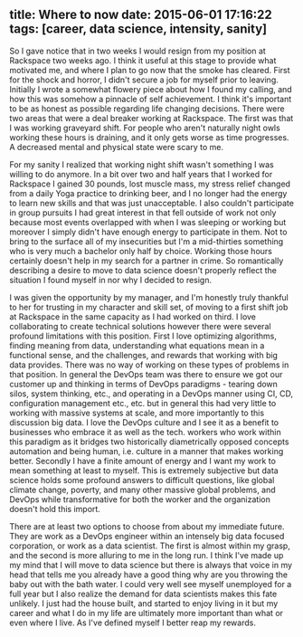 title: Where to now
date: 2015-06-01 17:16:22
tags: [career, data science, intensity, sanity]
---
So I gave notice that in two weeks I would resign from my position at Rackspace two weeks ago.  I think it useful at this stage to provide what motivated me, and where I plan to go now that the smoke has cleared.  First for the shock and horror, I didn't secure a job for myself prior to leaving.  Initially I wrote a somewhat flowery piece about how I found my calling, and how this was somehow a pinnacle of self achievement.  I think it's important to be as honest as possible regarding life changing decisions.  There were two areas that were a deal breaker working at Rackspace.  The first was that I was working graveyard shift.  For people who aren't naturally night owls working these hours is draining, and it only gets worse as time progresses.  A decreased mental and physical state were scary to me.  

For my sanity I realized that working night shift wasn't something I was willing to do anymore.   In a bit over two and half years that I worked for Rackspace I gained 30 pounds, lost muscle mass,  my stress relief changed from a daily Yoga practice to drinking beer, and I no longer had the energy to learn new skills and that was just unacceptable.  I also couldn't participate in group pursuits I had great interest in that fell outside of work not only because most events overlapped with when I was sleeping or working but moreover I simply didn't have enough energy to participate in them.  Not to bring to the surface all of my insecurities but I'm a mid-thirties something who is very much a bachelor only half by choice.  Working those hours certainly doesn't help in my search for a partner in crime.  So romantically describing a desire to move to data science doesn't properly reflect the situation I found myself in nor why I decided to resign.

I was given the opportunity by my manager, and I'm honestly truly thankful to her for trusting in my character and skill set, of moving to a first shift job at Rackspace in the same capacity as I had worked on third.  I love collaborating to create technical solutions however there were several profound limitations with this position.  First I love optimizing algorithms, finding meaning from data, understanding what equations mean in a functional sense, and the challenges, and rewards that working with big data provides.  There was no way of working on these types of problems in that position.  In general the DevOps team was there to ensure we got our customer up and thinking in terms of DevOps paradigms - tearing down silos, system thinking, etc., and operating in a DevOps manner using CI, CD, configuration management etc., etc. but in general this had very little to working with massive systems at scale, and more importantly to this discussion big data.  I love the DevOps culture and I see it as a benefit to businesses who embrace it as well as the tech. workers who work within this paradigm as it bridges two historically diametrically opposed concepts automation and being human, i.e. culture in a manner that makes working better.   Secondly I have a finite amount of energy and I want my work to mean something at least to myself.  This is extremely subjective but data science holds some profound answers to difficult questions, like global climate change, poverty, and many other massive global problems, and DevOps while transformative for both the worker and the organization doesn't hold this import.

There are at least two options to choose from about my immediate future.  They are work as a DevOps engineer within an intensely big data focused corporation, or work as a data scientist.  The first is almost within my grasp, and the second is more alluring to me in the long run.  I think I've made up my mind that I will move to data science but there is always that voice in my head that tells me you already have a good thing why are you throwing the baby out with the bath water.  I could very well see myself unemployed for a full year but I also realize the demand for data scientists makes this fate unlikely.  I just had the house built, and started to enjoy living in it but my career and what I do in my life are ultimately more important than what or even where I live.  As I've defined myself I better reap my rewards.
